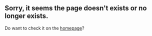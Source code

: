 ## Sorry, it seems the page doesn't exists or no longer exists.

Do want to check it on the [homepage](foo)?